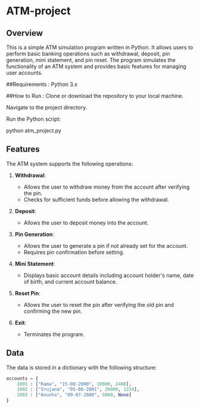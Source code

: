 # ATM-project

## Overview

This is a simple ATM simulation program written in Python. It allows users to perform basic banking operations such as withdrawal, deposit, pin generation, mini statement, and pin reset. The program simulates the functionality of an ATM system and provides basic features for managing user accounts.

##Requirements  :
Python 3.x

##How to Run :
Clone or download the repository to your local machine.

Navigate to the project directory.

Run the Python script:

python atm_project.py


## Features

The ATM system supports the following operations:

1. **Withdrawal**:
   - Allows the user to withdraw money from the account after verifying the pin.
   - Checks for sufficient funds before allowing the withdrawal.

2. **Deposit**:
   - Allows the user to deposit money into the account.

3. **Pin Generation**:
   - Allows the user to generate a pin if not already set for the account.
   - Requires pin confirmation before setting.

4. **Mini Statement**:
   - Displays basic account details including account holder's name, date of birth, and current account balance.

5. **Reset Pin**:
   - Allows the user to reset the pin after verifying the old pin and confirming the new pin.

6. **Exit**:
   - Terminates the program.

## Data

The data is stored in a dictionary with the following structure:

```python
accounts = {
    1001 : ["Rama", "15-08-2000", 10000, 2408],
    1002 : ["Srujana", "05-06-2001", 20000, 1234],
    1003 : ["Anusha", "09-07-2000", 5000, None]
}
